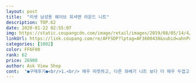 ```yaml
---
layout: post 
title:  "리셋 남성용 웨이브 휘셔맨 라운드 니트" 
description: TOP.62 
date: 2020-01-22 02:55:07 
img: https://static.coupangcdn.com/image/retail/images/2019/08/05/14/4/db6c4e7a-35ed-4a54-ad98-a3f0217e328f.jpg 
linkUrl: https://link.coupang.com/re/AFFSDP?lptag=AF3600438&subid=ahnPublicAsk&pageKey=274773029&itemId=868079957&vendorItemId=5196790067&traceid=V0-113-4c4968c1cf1433bd 
categories: [1002] 
color: FF6F00 
rank: 62 
price: 26900 
author: Ask View Shop 
cont:  "●구매후기●<br/>1.<br/> 매우 따뜻하고, 다른 꽈배기 니트 보다 더 매우 두껍고 보온성이 좋습니다.<br/><br/>2.<br/> 생각보다 입기 편합니다.<br/><br/>3.<br/> 색감이 보이는 그대로입니다.<br/><br/>4.<br/> 겨울중에 그다지 춥지 않은 날은, 이 니트티만 입고 나가셔도 충분히 따뜻합니다.<br/><br/>니트 속에 흰 셔츠를 입었는데 비침이 없고 두께가 제법 두꺼워서 딱 이날씨에 입기 좋네요.<br/> 니트 하나만 입으면 춥구요.<br/><br/>단점 특유의 니트 원단 냄새가 좀 많이 나네요<br/>디자인과 색상이 올드한 얼굴을 좀더 화사하게 만들어줌<br/>색상 사진과 비슷한데 실제로 살짝 색이 연해요 내 휴대폰이 잘못된 건지도... <br/><br/>신랑은 사진보구 저 색을 왜시켰냐 어디에 바쳐서 입냐는둥 궁시렁거리더라구요 노친네... <br/>배송와서 제가 입고 부츠컷 청바지 밝은색에 이렇게 입으면 이쁘냐 안이쁘냐하니 괜찮다네요 티비틀다 여기저기 요색상 많이들 입고나오니깐 응? 괜찮네 하네요 엄청 두툼하구 셔츠나 흰티에 같이 입으면 될거 같아요 날이 풀리면 이거 하나 입어도 덥겠어요 제 눈에 퍼펙트 입니다~<br/>실타래 없고 팔꿈치, 겨드랑이, 소매, 허리부분 마감 상태 매우 양호하고 꽈배기 디자인의 니트치고 박음질이 튼튼해서 빨래하고 나서도 모양 그대로 유지되어서 만족<br/>일단 사이즈가 평소 사이즈 그대로 입으니까 타이트하지 않고 조금 여유가 있어서 핏이 예쁘게 나옵니다.<br/><br/>" 
---
```

